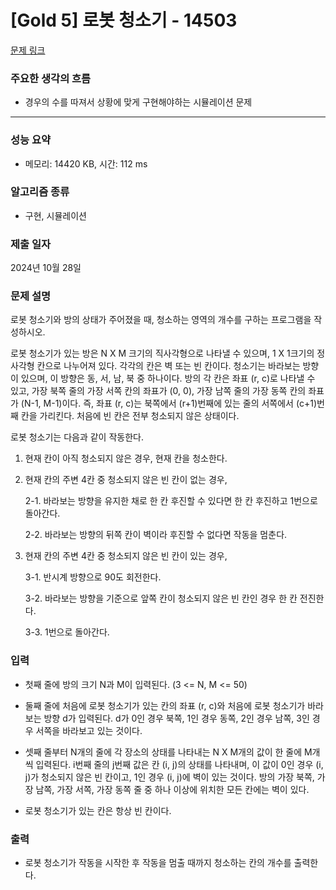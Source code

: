 # [Gold 5] 로봇 청소기 - 14503

[문제 링크](https://www.acmicpc.net/problem/14503) 

### 주요한 생각의 흐름
 
- 경우의 수를 따져서 상황에 맞게 구현해야하는 시뮬레이션 문제 

---

### 성능 요약

- 메모리: 14420 KB, 시간: 112 ms

### 알고리즘 종류

- 구현, 시뮬레이션

### 제출 일자

2024년 10월 28일

### 문제 설명

로봇 청소기와 방의 상태가 주어졌을 때, 청소하는 영역의 개수를 구하는 프로그램을 작성하시오.

로봇 청소기가 있는 방은 N X M 크기의 직사각형으로 나타낼 수 있으며, 1 X 1크기의 정사각형 칸으로 나누어져 있다. 각각의 칸은 벽 또는 빈 칸이다. 청소기는 바라보는 방향이 있으며, 이 방향은 동, 서, 남, 북 중 하나이다. 방의 각 칸은 좌표 (r, c)로 나타낼 수 있고, 가장 북쪽 줄의 가장 서쪽 칸의 좌표가 (0, 0), 가장 남쪽 줄의 가장 동쪽 칸의 좌표가 (N-1, M-1)이다. 즉, 좌표 (r, c)는 북쪽에서 (r+1)번째에 있는 줄의 서쪽에서 (c+1)번째 칸을 가리킨다. 처음에 빈 칸은 전부 청소되지 않은 상태이다.

로봇 청소기는 다음과 같이 작동한다.

1. 현재 칸이 아직 청소되지 않은 경우, 현재 칸을 청소한다.

2. 현재 칸의 주변 4칸 중 청소되지 않은 빈 칸이 없는 경우, 

	  2-1. 바라보는 방향을 유지한 채로 한 칸 후진할 수 있다면 한 칸 후진하고 1번으로 돌아간다.

	  2-2. 바라보는 방향의 뒤쪽 칸이 벽이라 후진할 수 없다면 작동을 멈춘다.

3. 현재 칸의 주변 4칸 중 청소되지 않은 빈 칸이 있는 경우, 

	  3-1. 반시계 방향으로 90도 회전한다.

	  3-2. 바라보는 방향을 기준으로 앞쪽 칸이 청소되지 않은 빈 칸인 경우 한 칸 전진한다.

	  3-3. 1번으로 돌아간다.

### 입력 

- 첫째 줄에 방의 크기 N과 M이 입력된다. (3 <= N, M <= 50)  

- 둘째 줄에 처음에 로봇 청소기가 있는 칸의 좌표 (r, c)와 처음에 로봇 청소기가 바라보는 방향 d가 입력된다. d가 0인 경우 북쪽, 1인 경우 동쪽, 2인 경우 남쪽, 3인 경우 서쪽을 바라보고 있는 것이다.

- 셋째 줄부터 N개의 줄에 각 장소의 상태를 나타내는 N X M개의 값이 한 줄에 M개씩 입력된다. i번째 줄의 j번째 값은 칸 (i, j)의 상태를 나타내며, 이 값이 0인 경우 (i, j)가 청소되지 않은 빈 칸이고, 1인 경우 (i, j)에 벽이 있는 것이다. 방의 가장 북쪽, 가장 남쪽, 가장 서쪽, 가장 동쪽 줄 중 하나 이상에 위치한 모든 칸에는 벽이 있다. 

- 로봇 청소기가 있는 칸은 항상 빈 칸이다.

### 출력 

- 로봇 청소기가 작동을 시작한 후 작동을 멈출 때까지 청소하는 칸의 개수를 출력한다.
